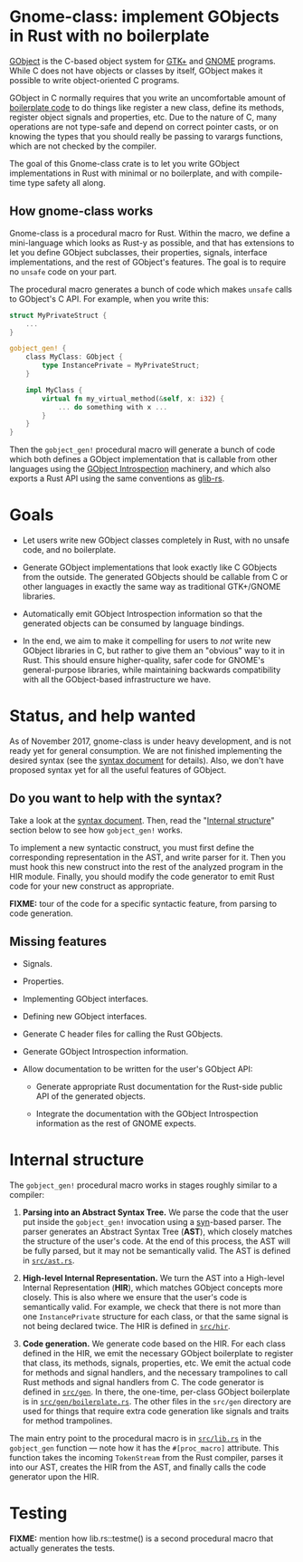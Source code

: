 # Gnome-class: implement GObjects in Rust with no boilerplate

[GObject][gobject] is the C-based object system for [GTK+][gtk] and
[GNOME][gnome] programs.  While C does not have objects or classes by
itself, GObject makes it possible to write object-oriented C programs.

GObject in C normally requires that you write an uncomfortable amount
of [boilerplate code][boilerplate] to do things like register a new
class, define its methods, register object signals and properties,
etc.  Due to the nature of C, many operations are not type-safe and
depend on correct pointer casts, or on knowing the types that you
should really be passing to varargs functions, which are not checked
by the compiler.

The goal of this Gnome-class crate is to let you write GObject
implementations in Rust with minimal or no boilerplate, and with
compile-time type safety all along.

## How gnome-class works

Gnome-class is a procedural macro for Rust.  Within the macro, we
define a mini-language which looks as Rust-y as possible, and that has
extensions to let you define GObject subclasses, their properties,
signals, interface implementations, and the rest of GObject's
features.  The goal is to require no `unsafe` code on your part.

The procedural macro generates a bunch of code which makes `unsafe`
calls to GObject's C API.  For example, when you write this:

```rust
struct MyPrivateStruct {
    ...
}

gobject_gen! {
    class MyClass: GObject {
        type InstancePrivate = MyPrivateStruct;
    }

    impl MyClass {
        virtual fn my_virtual_method(&self, x: i32) {
            ... do something with x ...
        }
    }
}
```

Then the `gobject_gen!` procedural macro will generate a bunch of code
which both defines a GObject implementation that is callable from
other languages using the [GObject Introspection][gi] machinery, and
which also exports a Rust API using the same conventions
as [glib-rs][glib-rs].

# Goals

* Let users write new GObject classes completely in Rust, with no
  unsafe code, and no boilerplate.

* Generate GObject implementations that look exactly like C GObjects
  from the outside.  The generated GObjects should be callable from C
  or other languages in exactly the same way as traditional GTK+/GNOME
  libraries.

* Automatically emit GObject Introspection information so that the
  generated objects can be consumed by language bindings.

* In the end, we aim to make it compelling for users to *not* write
  new GObject libraries in C, but rather to give them an "obvious" way
  to it in Rust.  This should ensure higher-quality, safer code for
  GNOME's general-purpose libraries, while maintaining backwards
  compatibility with all the GObject-based infrastructure we have.

# Status, and help wanted

As of November 2017, gnome-class is under heavy development, and is
not ready yet for general consumption.  We are not finished
implementing the desired syntax (see the [syntax document][syntax] for
details).  Also, we don't have proposed syntax yet for all the useful
features of GObject.

## Do you want to help with the syntax?

Take a look at the [syntax document][syntax].  Then, read the
"[Internal structure](README.md#internal-structure)" section below to
see how `gobject_gen!` works.

To implement a new syntactic construct, you must first define the
corresponding representation in the AST, and write parser for it.
Then you must hook this new construct into the rest of the analyzed
program in the HIR module.  Finally, you should modify the code
generator to emit Rust code for your new construct as appropriate.

**FIXME:** tour of the code for a specific syntactic feature, from
parsing to code generation.

## Missing features

* Signals.

* Properties.

* Implementing GObject interfaces.

* Defining new GObject interfaces.

* Generate C header files for calling the Rust GObjects.

* Generate GObject Introspection information.

* Allow documentation to be written for the user's GObject API:

  * Generate appropriate Rust documentation for the Rust-side public
    API of the generated objects.

  * Integrate the documentation with the GObject Introspection
    information as the rest of GNOME expects.

# Internal structure

The `gobject_gen!` procedural macro works in stages roughly similar to
a compiler:

1. **Parsing into an Abstract Syntax Tree.** We parse the code that
   the user put inside the `gobject_gen!` invocation using a
   [syn][syn]-based parser.  The parser generates an Abstract Syntax
   Tree (**AST**), which closely matches the structure of the user's
   code.  At the end of this process, the AST will be fully parsed,
   but it may not be semantically valid.  The AST is defined in
   [`src/ast.rs`](src/ast.rs).

2. **High-level Internal Representation.** We turn the AST into a
   High-level Internal Representation (**HIR**), which matches GObject
   concepts more closely.  This is also where we ensure that the
   user's code is semantically valid.  For example, we check that
   there is not more than one `InstancePrivate` structure for each
   class, or that the same signal is not being declared twice.  The
   HIR is defined in [`src/hir`](src/hir).

3. **Code generation.** We generate code based on the HIR.  For each
   class defined in the HIR, we emit the necessary GObject boilerplate
   to register that class, its methods, signals, properties, etc.  We
   emit the actual code for methods and signal handlers, and the
   necessary trampolines to call Rust methods and signal handlers from
   C.  The code generator is defined in [`src/gen`](src/gen).  In
   there, the one-time, per-class GObject boilerplate is in
   [`src/gen/boilerplate.rs`](src/gen/boilerplate.rs).  The other
   files in the `src/gen` directory are used for things that require extra
   code generation like signals and traits for method trampolines.

The main entry point to the procedural macro is in
[`src/lib.rs`](src/lib.rs) in the `gobject_gen` function — note how it
has the `#[proc_macro]` attribute.  This function takes the incoming
`TokenStream` from the Rust compiler, parses it into our AST, creates
the HIR from the AST, and finally calls the code generator upon the
HIR.

# Testing

**FIXME:** mention how lib.rs::testme() is a second procedural macro
that actually generates the tests.



[gobject]: https://developer.gnome.org/platform-overview/unstable/tech-gobject.html.en
[boilerplate]: https://developer.gnome.org/SubclassGObject/
[gtk]: https://www.gtk.org/
[gnome]: https://www.gnome.org/
[gi]: https://wiki.gnome.org/Projects/GObjectIntrospection
[glib-rs]: http://gtk-rs.org/docs/glib/
[syntax]: gobject-notes/syntax.md
[syn]: https://github.com/dtolnay/syn/
